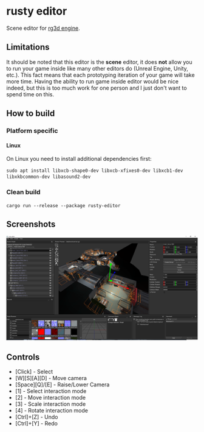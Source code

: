 # rusty editor

Scene editor for [rg3d engine](https://github.com/rg3dengine/rg3d).

## Limitations

It should be noted that this editor is the **scene** editor, it does **not** allow you to run your game inside 
like many other editors do (Unreal Engine, Unity, etc.). This fact means that each prototyping iteration of your
game will take more time. Having the ability to run game inside editor would be nice indeed, but this is too much 
work for one person and I just don't want to spend time on this.

## How to build

### Platform specific

#### Linux

On Linux you need to install additional dependencies first:

```shell
sudo apt install libxcb-shape0-dev libxcb-xfixes0-dev libxcb1-dev libxkbcommon-dev libasound2-dev
```

### Clean build

```shell
cargo run --release --package rusty-editor
```

## Screenshots

![1](screenshots/latest.png?raw=true "Editor")

## Controls

- [Click] - Select
- [W][S][A][D] - Move camera
- [Space][Q]/[E] - Raise/Lower Camera
- [1] - Select interaction mode
- [2] - Move interaction mode
- [3] - Scale interaction mode
- [4] - Rotate interaction mode
- [Ctrl]+[Z] - Undo
- [Ctrl]+[Y] - Redo